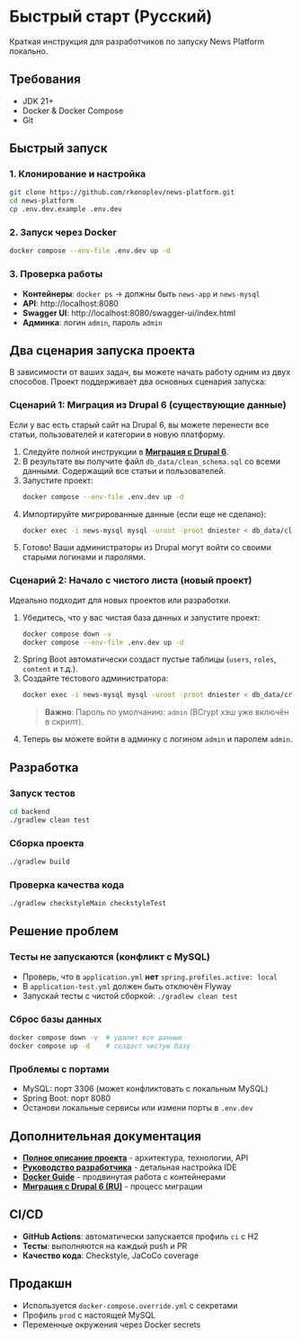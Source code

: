 # Быстрый старт (Русский)

Краткая инструкция для разработчиков по запуску News Platform локально.

## Требования
- JDK 21+
- Docker & Docker Compose
- Git

## Быстрый запуск

### 1. Клонирование и настройка
```bash
git clone https://github.com/rkonoplev/news-platform.git
cd news-platform
cp .env.dev.example .env.dev
```

### 2. Запуск через Docker
```bash
docker compose --env-file .env.dev up -d
```

### 3. Проверка работы
- **Контейнеры**: `docker ps` → должны быть `news-app` и `news-mysql`
- **API**: http://localhost:8080
- **Swagger UI**: http://localhost:8080/swagger-ui/index.html
- **Админка**: логин `admin`, пароль `admin`

## Два сценария запуска проекта

В зависимости от ваших задач, вы можете начать работу одним из двух способов.
Проект поддерживает два основных сценария запуска:

### Сценарий 1: Миграция из Drupal 6 (существующие данные)
Если у вас есть старый сайт на Drupal 6, вы можете перенести все статьи, пользователей и категории в новую платформу.
1.  Следуйте полной инструкции в **[Миграция с Drupal 6](MIGRATION_DRUPAL6_RU.md)**.
2.  В результате вы получите файл `db_data/clean_schema.sql` со всеми данными. Содержащий все статьи и пользователей.
3.  Запустите проект:
    ```bash
    docker compose --env-file .env.dev up -d
    ```
4.  Импортируйте мигрированные данные (если еще не сделано):
    ```bash
    docker exec -i news-mysql mysql -uroot -proot dniester < db_data/clean_schema.sql
    ```
5.  Готово! Ваши администраторы из Drupal могут войти со своими старыми логинами и паролями.

### Сценарий 2: Начало с чистого листа (новый проект)
Идеально подходит для новых проектов или разработки.
1.  Убедитесь, что у вас чистая база данных и запустите проект:
    ```bash
    docker compose down -v
    docker compose --env-file .env.dev up -d
    ```
2.  Spring Boot автоматически создаст пустые таблицы (`users`, `roles`, `content` и т.д.).
3.  Создайте тестового администратора:
    ```bash
    docker exec -i news-mysql mysql -uroot -proot dniester < db_data/create_admin_user.sql
    ```
    > **Важно**: Пароль по умолчанию: `admin` (BCrypt хэш уже включён в скрипт).
4.  Теперь вы можете войти в админку с логином `admin` и паролем `admin`.

## Разработка

### Запуск тестов
```bash
cd backend
./gradlew clean test
```

### Сборка проекта
```bash
./gradlew build
```

### Проверка качества кода
```bash
./gradlew checkstyleMain checkstyleTest
```

## Решение проблем

### Тесты не запускаются (конфликт с MySQL)
- Проверь, что в `application.yml` **нет** `spring.profiles.active: local`
- В `application-test.yml` должен быть отключён Flyway
- Запускай тесты с чистой сборкой: `./gradlew clean test`

### Сброс базы данных
```bash
docker compose down -v  # удалит все данные
docker compose up -d    # создаст чистую базу
```

### Проблемы с портами
- MySQL: порт 3306 (может конфликтовать с локальным MySQL)
- Spring Boot: порт 8080
- Останови локальные сервисы или измени порты в `.env.dev`

## Дополнительная документация

- **[Полное описание проекта](TASK_DESCRIPTION.md)** - архитектура, технологии, API
- **[Руководство разработчика](DEVELOPER_GUIDE.md)** - детальная настройка IDE
- **[Docker Guide](DOCKER_GUIDE.md)** - продвинутая работа с контейнерами
- **[Миграция с Drupal 6 (RU)](MIGRATION_DRUPAL6_RU.txt)** - процесс миграции

## CI/CD

- **GitHub Actions**: автоматически запускается профиль `ci` с H2
- **Тесты**: выполняются на каждый push и PR
- **Качество кода**: Checkstyle, JaCoCo coverage

## Продакшн

- Используется `docker-compose.override.yml` с секретами
- Профиль `prod` с настоящей MySQL
- Переменные окружения через Docker secrets